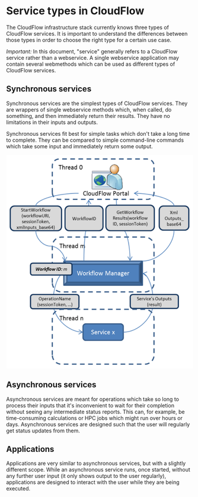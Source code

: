 # Service types in CloudFlow
The CloudFlow infrastructure stack currently knows three types of CloudFlow
services. It is important to understand the differences between those types in
order to choose the right type for a certain use case.

_Important:_ In this document, "service" generally refers to a CloudFlow 
service rather than a webservice. A single webservice application may contain
several webmethods which can be used as different types of CloudFlow services.

## Synchronous services
Synchronous services are the simplest types of CloudFlow services. They are
wrappers of single webservice methods which, when called, do something, and
then immediately return their results. They have no limitations in their inputs
and outputs.

Synchronous services fit best for simple tasks which don't take a long time to
complete. They can be compared to simple command-line commands which take some
input and immediately return some output.

![Execution diagram of a synchronous service](service_types_img/sync_service_execution.png)

## Asynchronous services
Asynchronous services are meant for operations which take so long to process
their inputs that it's inconvenient to wait for their completion without seeing
any intermediate status reports. This can, for example, be time-consuming 
calculations or HPC jobs which might run over hours or days. Asynchronous
services are designed such that the user will regularly get status updates from
them.

## Applications
Applications are very similar to asynchronous services, but with a slightly 
different scope. While an asynchronous service runs, once started, without any
further user input (it only shows output to the user regularly), applications
are designed to interact with the user while they are being executed.

